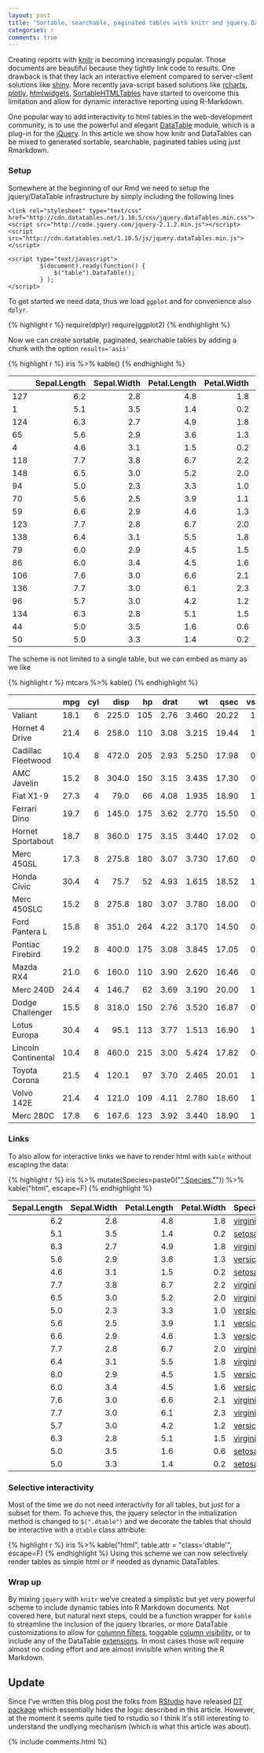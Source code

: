 ```yaml
---
layout: post
title: "Sortable, searchable, paginated tables with knitr and jquery.DataTables"
categories: r
comments: true
---
```


<link rel="stylesheet" type="text/css" href="http://cdn.datatables.net/1.10.5/css/jquery.dataTables.min.css">
<script type="text/javascript" charset="utf8" src="http://code.jquery.com/jquery-2.1.2.min.js"></script>
<script type="text/javascript" charset="utf8" src="http://cdn.datatables.net/1.10.5/js/jquery.dataTables.min.js"></script>

<script type="text/javascript">
         $(document).ready(function() {
            // alert("test")
             //$("table").DataTable();
             $("table").DataTable();
             //$("#tab_id").DataTable();
             //$(".dtable").DataTable();
         } );
</script>

Creating reports with [knitr](http://yihui.name/knitr/) is becoming increasingly popular. Those documents are beautiful because they tightly link code to results. One drawback is that they lack an interactive element compared to server-client solutions like [shiny](http://shiny.rstudio.com/). More recently java-script based solutions like [rcharts](http://rcharts.io/), [plotly](https://plot.ly/r/), [htmlwidgets](http://www.htmlwidgets.org/), [SortableHTMLTables](http://cran.r-project.org/web/packages/SortableHTMLTables/index.html) have started to overcome this limitation and allow for dynamic interactive reporting using R-Markdown.

One popular way to add interactivity to html tables in the web-development community, is to use the powerful and elegant [DataTable](http://www.datatables.net/) module, which is a plug-in for the [jQuery](http://jquery.com/). In this article we show how knitr and DataTables can be mixed to generated sortable, searchable, paginated tables using just Rmarkdown.

### Setup

Somewhere at the beginning of our Rmd we need to setup the jquery/DataTable infrastructure by simply including the following lines

    <link rel="stylesheet" type="text/css" href="http://cdn.datatables.net/1.10.5/css/jquery.dataTables.min.css">
    <script src="http://code.jquery.com/jquery-2.1.2.min.js"></script>
    <script src="http://cdn.datatables.net/1.10.5/js/jquery.dataTables.min.js"></script>

    <script type="text/javascript">
             $(document).ready(function() {
                 $("table").DataTable();
             } );
    </script>


To get started we need data, thus we load `ggplot` and for convenience also `dplyr`.

{% highlight r %}
require(dplyr)
require(ggplot2)
{% endhighlight %}



Now we can create sortable, paginated, searchable tables by adding a chunk with the option <code>results='asis'</code>


{% highlight r %}
iris %>%  kable()
{% endhighlight %}



|    | Sepal.Length| Sepal.Width| Petal.Length| Petal.Width|Species    |
|:---|------------:|-----------:|------------:|-----------:|:----------|
|127 |          6.2|         2.8|          4.8|         1.8|virginica  |
|1   |          5.1|         3.5|          1.4|         0.2|setosa     |
|124 |          6.3|         2.7|          4.9|         1.8|virginica  |
|65  |          5.6|         2.9|          3.6|         1.3|versicolor |
|4   |          4.6|         3.1|          1.5|         0.2|setosa     |
|118 |          7.7|         3.8|          6.7|         2.2|virginica  |
|148 |          6.5|         3.0|          5.2|         2.0|virginica  |
|94  |          5.0|         2.3|          3.3|         1.0|versicolor |
|70  |          5.6|         2.5|          3.9|         1.1|versicolor |
|59  |          6.6|         2.9|          4.6|         1.3|versicolor |
|123 |          7.7|         2.8|          6.7|         2.0|virginica  |
|138 |          6.4|         3.1|          5.5|         1.8|virginica  |
|79  |          6.0|         2.9|          4.5|         1.5|versicolor |
|86  |          6.0|         3.4|          4.5|         1.6|versicolor |
|106 |          7.6|         3.0|          6.6|         2.1|virginica  |
|136 |          7.7|         3.0|          6.1|         2.3|virginica  |
|96  |          5.7|         3.0|          4.2|         1.2|versicolor |
|134 |          6.3|         2.8|          5.1|         1.5|virginica  |
|44  |          5.0|         3.5|          1.6|         0.6|setosa     |
|50  |          5.0|         3.3|          1.4|         0.2|setosa     |

The scheme is not limited to a single table, but we can embed as many as we like

{% highlight r %}
mtcars %>% kable()
{% endhighlight %}



|                    |  mpg| cyl|  disp|  hp| drat|    wt|  qsec| vs| am| gear| carb|
|:-------------------|----:|---:|-----:|---:|----:|-----:|-----:|--:|--:|----:|----:|
|Valiant             | 18.1|   6| 225.0| 105| 2.76| 3.460| 20.22|  1|  0|    3|    1|
|Hornet 4 Drive      | 21.4|   6| 258.0| 110| 3.08| 3.215| 19.44|  1|  0|    3|    1|
|Cadillac Fleetwood  | 10.4|   8| 472.0| 205| 2.93| 5.250| 17.98|  0|  0|    3|    4|
|AMC Javelin         | 15.2|   8| 304.0| 150| 3.15| 3.435| 17.30|  0|  0|    3|    2|
|Fiat X1-9           | 27.3|   4|  79.0|  66| 4.08| 1.935| 18.90|  1|  1|    4|    1|
|Ferrari Dino        | 19.7|   6| 145.0| 175| 3.62| 2.770| 15.50|  0|  1|    5|    6|
|Hornet Sportabout   | 18.7|   8| 360.0| 175| 3.15| 3.440| 17.02|  0|  0|    3|    2|
|Merc 450SL          | 17.3|   8| 275.8| 180| 3.07| 3.730| 17.60|  0|  0|    3|    3|
|Honda Civic         | 30.4|   4|  75.7|  52| 4.93| 1.615| 18.52|  1|  1|    4|    2|
|Merc 450SLC         | 15.2|   8| 275.8| 180| 3.07| 3.780| 18.00|  0|  0|    3|    3|
|Ford Pantera L      | 15.8|   8| 351.0| 264| 4.22| 3.170| 14.50|  0|  1|    5|    4|
|Pontiac Firebird    | 19.2|   8| 400.0| 175| 3.08| 3.845| 17.05|  0|  0|    3|    2|
|Mazda RX4           | 21.0|   6| 160.0| 110| 3.90| 2.620| 16.46|  0|  1|    4|    4|
|Merc 240D           | 24.4|   4| 146.7|  62| 3.69| 3.190| 20.00|  1|  0|    4|    2|
|Dodge Challenger    | 15.5|   8| 318.0| 150| 2.76| 3.520| 16.87|  0|  0|    3|    2|
|Lotus Europa        | 30.4|   4|  95.1| 113| 3.77| 1.513| 16.90|  1|  1|    5|    2|
|Lincoln Continental | 10.4|   8| 460.0| 215| 3.00| 5.424| 17.82|  0|  0|    3|    4|
|Toyota Corona       | 21.5|   4| 120.1|  97| 3.70| 2.465| 20.01|  1|  0|    3|    1|
|Volvo 142E          | 21.4|   4| 121.0| 109| 4.11| 2.780| 18.60|  1|  1|    4|    2|
|Merc 280C           | 17.8|   6| 167.6| 123| 3.92| 3.440| 18.90|  1|  0|    4|    4|

### Links

To also allow for interactive links we have to render html with `kable` without escaping the data:

{% highlight r %}
iris %>%
    mutate(Species=paste0("<a href='https://www.google.com/?q=",Species,"'>",Species,"</a>")) %>%
    kable("html", escape=F)
{% endhighlight %}

<table>
 <thead>
  <tr>
   <th style="text-align:right;"> Sepal.Length </th>
   <th style="text-align:right;"> Sepal.Width </th>
   <th style="text-align:right;"> Petal.Length </th>
   <th style="text-align:right;"> Petal.Width </th>
   <th style="text-align:left;"> Species </th>
  </tr>
 </thead>
<tbody>
  <tr>
   <td style="text-align:right;"> 6.2 </td>
   <td style="text-align:right;"> 2.8 </td>
   <td style="text-align:right;"> 4.8 </td>
   <td style="text-align:right;"> 1.8 </td>
   <td style="text-align:left;"> <a href='https://www.google.com/?q=virginica'>virginica</a> </td>
  </tr>
  <tr>
   <td style="text-align:right;"> 5.1 </td>
   <td style="text-align:right;"> 3.5 </td>
   <td style="text-align:right;"> 1.4 </td>
   <td style="text-align:right;"> 0.2 </td>
   <td style="text-align:left;"> <a href='https://www.google.com/?q=setosa'>setosa</a> </td>
  </tr>
  <tr>
   <td style="text-align:right;"> 6.3 </td>
   <td style="text-align:right;"> 2.7 </td>
   <td style="text-align:right;"> 4.9 </td>
   <td style="text-align:right;"> 1.8 </td>
   <td style="text-align:left;"> <a href='https://www.google.com/?q=virginica'>virginica</a> </td>
  </tr>
  <tr>
   <td style="text-align:right;"> 5.6 </td>
   <td style="text-align:right;"> 2.9 </td>
   <td style="text-align:right;"> 3.6 </td>
   <td style="text-align:right;"> 1.3 </td>
   <td style="text-align:left;"> <a href='https://www.google.com/?q=versicolor'>versicolor</a> </td>
  </tr>
  <tr>
   <td style="text-align:right;"> 4.6 </td>
   <td style="text-align:right;"> 3.1 </td>
   <td style="text-align:right;"> 1.5 </td>
   <td style="text-align:right;"> 0.2 </td>
   <td style="text-align:left;"> <a href='https://www.google.com/?q=setosa'>setosa</a> </td>
  </tr>
  <tr>
   <td style="text-align:right;"> 7.7 </td>
   <td style="text-align:right;"> 3.8 </td>
   <td style="text-align:right;"> 6.7 </td>
   <td style="text-align:right;"> 2.2 </td>
   <td style="text-align:left;"> <a href='https://www.google.com/?q=virginica'>virginica</a> </td>
  </tr>
  <tr>
   <td style="text-align:right;"> 6.5 </td>
   <td style="text-align:right;"> 3.0 </td>
   <td style="text-align:right;"> 5.2 </td>
   <td style="text-align:right;"> 2.0 </td>
   <td style="text-align:left;"> <a href='https://www.google.com/?q=virginica'>virginica</a> </td>
  </tr>
  <tr>
   <td style="text-align:right;"> 5.0 </td>
   <td style="text-align:right;"> 2.3 </td>
   <td style="text-align:right;"> 3.3 </td>
   <td style="text-align:right;"> 1.0 </td>
   <td style="text-align:left;"> <a href='https://www.google.com/?q=versicolor'>versicolor</a> </td>
  </tr>
  <tr>
   <td style="text-align:right;"> 5.6 </td>
   <td style="text-align:right;"> 2.5 </td>
   <td style="text-align:right;"> 3.9 </td>
   <td style="text-align:right;"> 1.1 </td>
   <td style="text-align:left;"> <a href='https://www.google.com/?q=versicolor'>versicolor</a> </td>
  </tr>
  <tr>
   <td style="text-align:right;"> 6.6 </td>
   <td style="text-align:right;"> 2.9 </td>
   <td style="text-align:right;"> 4.6 </td>
   <td style="text-align:right;"> 1.3 </td>
   <td style="text-align:left;"> <a href='https://www.google.com/?q=versicolor'>versicolor</a> </td>
  </tr>
  <tr>
   <td style="text-align:right;"> 7.7 </td>
   <td style="text-align:right;"> 2.8 </td>
   <td style="text-align:right;"> 6.7 </td>
   <td style="text-align:right;"> 2.0 </td>
   <td style="text-align:left;"> <a href='https://www.google.com/?q=virginica'>virginica</a> </td>
  </tr>
  <tr>
   <td style="text-align:right;"> 6.4 </td>
   <td style="text-align:right;"> 3.1 </td>
   <td style="text-align:right;"> 5.5 </td>
   <td style="text-align:right;"> 1.8 </td>
   <td style="text-align:left;"> <a href='https://www.google.com/?q=virginica'>virginica</a> </td>
  </tr>
  <tr>
   <td style="text-align:right;"> 6.0 </td>
   <td style="text-align:right;"> 2.9 </td>
   <td style="text-align:right;"> 4.5 </td>
   <td style="text-align:right;"> 1.5 </td>
   <td style="text-align:left;"> <a href='https://www.google.com/?q=versicolor'>versicolor</a> </td>
  </tr>
  <tr>
   <td style="text-align:right;"> 6.0 </td>
   <td style="text-align:right;"> 3.4 </td>
   <td style="text-align:right;"> 4.5 </td>
   <td style="text-align:right;"> 1.6 </td>
   <td style="text-align:left;"> <a href='https://www.google.com/?q=versicolor'>versicolor</a> </td>
  </tr>
  <tr>
   <td style="text-align:right;"> 7.6 </td>
   <td style="text-align:right;"> 3.0 </td>
   <td style="text-align:right;"> 6.6 </td>
   <td style="text-align:right;"> 2.1 </td>
   <td style="text-align:left;"> <a href='https://www.google.com/?q=virginica'>virginica</a> </td>
  </tr>
  <tr>
   <td style="text-align:right;"> 7.7 </td>
   <td style="text-align:right;"> 3.0 </td>
   <td style="text-align:right;"> 6.1 </td>
   <td style="text-align:right;"> 2.3 </td>
   <td style="text-align:left;"> <a href='https://www.google.com/?q=virginica'>virginica</a> </td>
  </tr>
  <tr>
   <td style="text-align:right;"> 5.7 </td>
   <td style="text-align:right;"> 3.0 </td>
   <td style="text-align:right;"> 4.2 </td>
   <td style="text-align:right;"> 1.2 </td>
   <td style="text-align:left;"> <a href='https://www.google.com/?q=versicolor'>versicolor</a> </td>
  </tr>
  <tr>
   <td style="text-align:right;"> 6.3 </td>
   <td style="text-align:right;"> 2.8 </td>
   <td style="text-align:right;"> 5.1 </td>
   <td style="text-align:right;"> 1.5 </td>
   <td style="text-align:left;"> <a href='https://www.google.com/?q=virginica'>virginica</a> </td>
  </tr>
  <tr>
   <td style="text-align:right;"> 5.0 </td>
   <td style="text-align:right;"> 3.5 </td>
   <td style="text-align:right;"> 1.6 </td>
   <td style="text-align:right;"> 0.6 </td>
   <td style="text-align:left;"> <a href='https://www.google.com/?q=setosa'>setosa</a> </td>
  </tr>
  <tr>
   <td style="text-align:right;"> 5.0 </td>
   <td style="text-align:right;"> 3.3 </td>
   <td style="text-align:right;"> 1.4 </td>
   <td style="text-align:right;"> 0.2 </td>
   <td style="text-align:left;"> <a href='https://www.google.com/?q=setosa'>setosa</a> </td>
  </tr>
</tbody>
</table>

### Selective interactivity

Most of the time we do not need interactivity for all tables, but just for a subset for them. To achieve this, the jquery selector in the initialization method is changed to `$(".dtable")` and we decorate the tables that should be interactive with a `dtable` class attribute:

{% highlight r %}
iris %>% kable("html", table.attr = "class='dtable'", escape=F)
{% endhighlight %}
Using this scheme we can now selectively render tables as simple html or if needed as dynamic DataTables.


### Wrap up

By mixing `jquery` with `knitr` we've created a simplistic but yet very powerful scheme to include dynamic tables into R Markdown documents. Not covered here, but natural next steps, could be a function wrapper for `kable` to streamline the inclusion of the jquery libraries, or more DataTable customizations to allow for  [columnn filters](http://jquery-datatables-column-filter.googlecode.com/svn/trunk/index.html), toggable [column visibility](https://datatables.net/extensions/colvis/), or to include any of the DataTable [extensions](https://datatables.net/extensions/). In most cases those will require almost no coding effort and are almost invisible when writing the R Markdown.


## Update

Since I've written this blog post the folks from [RStudio](http://www.rstudio.com/) have released [DT package](http://rstudio.github.io/DT/) which essentially hides the logic described in this article. However, at the moment it seems quite tied to rstudio so I think it's still interesting to understand the undlying mechanism (which is what this article was about).

{% include comments.html %}
